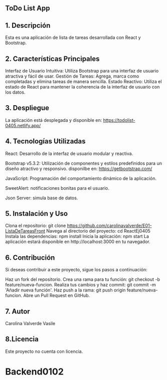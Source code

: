 ## **ToDo List App**

## 1. Descripción
Esta es una aplicación de lista de tareas desarrollada con React y Bootstrap.

## 2. Características Principales

Interfaz de Usuario Intuitiva: Utiliza Bootstrap para una interfaz de usuario atractiva y fácil de usar.
Gestión de Tareas: Agrega, marca como completadas y elimina tareas de manera sencilla.
Estado Reactivo: Utiliza el estado de React para mantener la coherencia de la interfaz de usuario con los datos.

## 3. Despliegue

La aplicación está desplegada y disponible en: 
https://todolist-0405.netlify.app/

## 4. Tecnologías Utilizadas
React: Desarrollo de la interfaz de usuario modular y reactiva.

Bootstrap v5.3.2: Utilización de componentes y estilos predefinidos para un diseño atractivo y responsivo. disponilbe en: https://getbootstrap.com/

JavaScript: Programación del comportamiento dinámico de la aplicación.

SweetAlert: notificaciones bonitas para el usuario.

Json Server: simula base de datos.

## 5. Instalación y Uso
Clona el repositorio: git clone https://github.com/carolinavalverde/E01-ListaDeTareasFront
Navega al directorio del proyecto: cd ReactEj0405
Instala las dependencias: npm install
Inicia la aplicación: npm start
La aplicación estará disponible en http://localhost:3000 en tu navegador.

## 6. Contribución
Si deseas contribuir a este proyecto, sigue los pasos a continuación:

Haz un fork del repositorio.
Crea una rama para tu función: git checkout -b feature/nueva-funcion.
Realiza tus cambios y haz commit: git commit -m 'Añadir nueva función'.
Haz push a la rama: git push origin feature/nueva-funcion.
Abre un Pull Request en GitHub.

## 7. Autor
Carolina Valverde Vasile

## 8.Licencia
Este proyecto no cuenta con licencia.

# Backend0102
